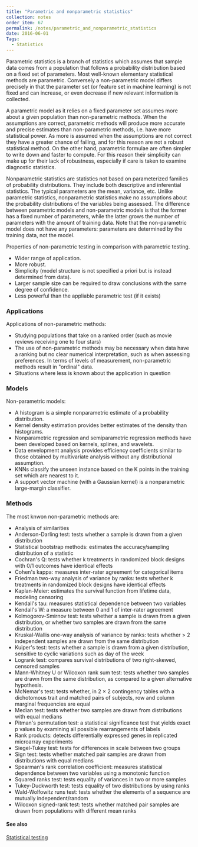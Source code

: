 ```yaml
---
title: "Parametric and nonparametric statistics"
collection: notes
order_item: 67
permalink: /notes/parametric_and_nonparametric_statistics
date: 2016-06-01
Tags:
  - Statistics
---
```


Parametric statistics is a branch of statistics which assumes that sample data comes from a population that follows a probability distribution based on a fixed set of parameters. Most well-known elementary statistical methods are parametric. Conversely a non-parametric model differs precisely in that the parameter set (or feature set in machine learning) is not fixed and can increase, or even decrease if new relevant information is collected.

A parametric model as it relies on a fixed parameter set assumes more about a given population than non-parametric methods. When the assumptions are correct, parametric methods will produce more accurate and precise estimates than non-parametric methods, i.e. have more statistical power. As more is assumed when the assumptions are not correct they have a greater chance of failing, and for this reason are not a robust statistical method. On the other hand, parametric formulae are often simpler to write down and faster to compute. For this reason their simplicity can make up for their lack of robustness, especially if care is taken to examine diagnostic statistics.

Nonparametric statistics are statistics not based on parameterized families of probability distributions. They include both descriptive and inferential statistics. The typical parameters are the mean, variance, etc. Unlike parametric statistics, nonparametric statistics make no assumptions about the probability distributions of the variables being assessed. The difference between parametric models and non-parametric models is that the former has a fixed number of parameters, while the latter grows the number of parameters with the amount of training data. Note that the non-parametric model does not have any parameters: parameters are determined by the training data, not the model.

Properties of non-parametric testing in comparison with parametric testing.
* Wider range of application.
* More robust.
* Simplicity (model structure is not specified a priori but is instead determined from data).
* Larger sample size can be required to draw conclusions with the same degree of confidence.
* Less powerful than the appliable parametric test (if it exists)


### Applications
Applications of non-parametric methods:
* Studying populations that take on a ranked order (such as movie reviews receiving one to four stars)
* The use of non-parametric methods may be necessary when data have a ranking but no clear numerical interpretation, such as when assessing preferences. In terms of levels of measurement, non-parametric methods result in "ordinal" data.
* Situations where less is known about the application in question

### Models
Non-parametric models:
* A histogram is a simple nonparametric estimate of a probability distribution.
* Kernel density estimation provides better estimates of the density than histograms.
* Nonparametric regression and semiparametric regression methods have been developed based on kernels, splines, and wavelets.
* Data envelopment analysis provides efficiency coefficients similar to those obtained by multivariate analysis without any distributional assumption.
* KNNs classify the unseen instance based on the K points in the training set which are nearest to it.
* A support vector machine (with a Gaussian kernel) is a nonparametric large-margin classifier.


### Methods
The most knwon non-parametric methods are:
* Analysis of similarities
* Anderson-Darling test: tests whether a sample is drawn from a given distribution
* Statistical bootstrap methods: estimates the accuracy/sampling distribution of a statistic
* Cochran's Q: tests whether k treatments in randomized block designs with 0/1 outcomes have identical effects
* Cohen's kappa: measures inter-rater agreement for categorical items
* Friedman two-way analysis of variance by ranks: tests whether k treatments in randomized block designs have identical effects
* Kaplan-Meier: estimates the survival function from lifetime data, modeling censoring
* Kendall's tau: measures statistical dependence between two variables
* Kendall's W: a measure between 0 and 1 of inter-rater agreement
* Kolmogorov-Smirnov test: tests whether a sample is drawn from a given distribution, or whether two samples are drawn from the same distribution
* Kruskal-Wallis one-way analysis of variance by ranks: tests whether > 2 independent samples are drawn from the same distribution
* Kuiper's test: tests whether a sample is drawn from a given distribution, sensitive to cyclic variations such as day of the week
* Logrank test: compares survival distributions of two right-skewed, censored samples
* Mann-Whitney U or Wilcoxon rank sum test: tests whether two samples are drawn from the same distribution, as compared to a given alternative hypothesis.
* McNemar's test: tests whether, in 2 × 2 contingency tables with a dichotomous trait and matched pairs of subjects, row and column marginal frequencies are equal
* Median test: tests whether two samples are drawn from distributions with equal medians
* Pitman's permutation test: a statistical significance test that yields exact p values by examining all possible rearrangements of labels
* Rank products: detects differentially expressed genes in replicated microarray experiments
* Siegel-Tukey test: tests for differences in scale between two groups
* Sign test: tests whether matched pair samples are drawn from distributions with equal medians
* Spearman's rank correlation coefficient: measures statistical dependence between two variables using a monotonic function
* Squared ranks test: tests equality of variances in two or more samples
* Tukey-Duckworth test: tests equality of two distributions by using ranks
* Wald-Wolfowitz runs test: tests whether the elements of a sequence are mutually independent/random
* Wilcoxon signed-rank test: tests whether matched pair samples are drawn from populations with different mean ranks


#### See also
[Statistical testing](/notes/statistical_testing)








